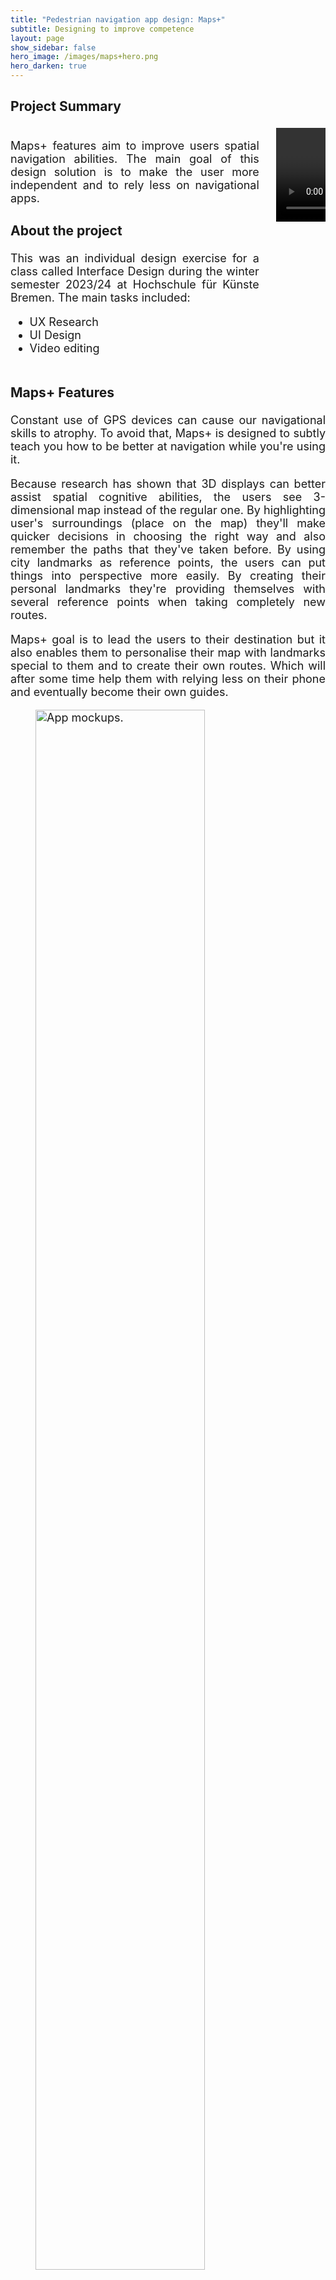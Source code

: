 ```yaml
---
title: "Pedestrian navigation app design: Maps+"
subtitle: Designing to improve competence
layout: page
show_sidebar: false
hero_image: /images/maps+hero.png
hero_darken: true
---
```

<html>
<head>
  <meta charset="utf-8">
  <meta name="viewport" content="width=device-width, initial-scale=1">
</head>
<body>
    <div class="section is-centered" style="font-size: large">
        <h3 class="is-size-4-mobile">Project Summary</h3>
        <div class="columns is-centered">
            <div class="column is-one-third" style="text-align:justify">
                <p>Maps+ features aim to improve users spatial navigation abilities. The main goal of this design solution is to
                make the user more independent and to rely less on navigational apps. 
                </p>
                <h3 class="is-size-4-mobile">About the project</h3>
                <p>This was an individual design exercise for a class called Interface Design during the winter semester 
                2023/24 at Hochschule für Künste Bremen. The main tasks included:
                <ul>
                <li>UX Research</li>
                <li>UI Design</li>
                <li>Video editing</li>
                </ul>
                </p>
            </div>
            <div class="column">
                <center>
                <video controls>
                    <source src="/videos/Zemberi-Ivana-Interface-Design-Final-Video.mp4" type="video/mp4">
                </video></center>
            </div>
        </div>
        <div style="font-size: large">
        <h3 class="is-size-4-mobile">Maps+ Features</h3>
        <p style="text-align:justify">Constant use of GPS devices can cause our navigational skills to atrophy. To avoid that, 
        Maps+ is designed to subtly teach you how to be better at navigation while you're using it.
        </p>
        <p style="text-align:justify">Because research has shown that 3D displays can better assist spatial cognitive abilities, 
        the users see 3-dimensional map instead of the regular one. By highlighting user's surroundings 
        (place on the map) they'll make quicker decisions in choosing the right way and also remember the 
        paths that they've taken before. By using city landmarks as reference points, the users can put things 
        into perspective more easily. By creating their personal landmarks they're providing themselves with several
        reference points when taking completely new routes.
        </p>
        <p style="text-align:justify">Maps+ goal is to lead the users to their destination but it also enables them to
        personalise their map with landmarks special to them and to create their own routes.
        Which will after some time help them with relying less on their phone and eventually 
        become their own guides.
        </p>
        <figure class="is-desktop is-hidden-mobile">
        <a href="/images/maps+screens.png">
            <img src="/images/maps+screens.png" height="80%" width="80%" alt="App mockups.">
            <figcaption>Maps+ Screen Designs</figcaption>
        </a>
        </figure>
        <figure class="is-mobile is-hidden-tablet is-hidden-desktop">
            <a href="/images/maps+screens.png">
                <img src="/images/maps+screens.png" alt="App features displayed.">
            </a>
            <figcaption>Maps+ Screen Designs</figcaption>
        </figure>
    <br>
    </div>
    <div style="font-size: large">
    <div class="columns">
        <div class="column is-one-third">
            <h3 class="is-size-4-mobile">Tools & Resources</h3>
            <ul style="list-style-type:none">
                <div>
                    <li><span class="icon"><i class="fas fa-arrow-right"></i></span>
                    <strong> Figma</strong></li>
                    <li><span class="icon"><i class="fas fa-arrow-right"></i></span>
                    <strong> Mapbox</strong></li>
                    <li><span class="icon"><i class="fas fa-arrow-right"></i></span> 
                    <strong> Inkscape</strong></li>
                    <li><span class="icon"><i class="fas fa-arrow-right"></i></span>
                    <strong> Photopea</strong></li>
                    <li><span class="icon"><i class="fas fa-arrow-right"></i></span>
                    <strong> Canva Animator</strong></li>
                    <li><span class="icon"><i class="fas fa-arrow-right"></i></span>
                    <strong> CapCut</strong></li>
                    <li><span class="icon"><i class="fas fa-arrow-right"></i></span>
                    <strong> Adobe Podcast</strong></li>
                    <li><span class="icon"><i class="fas fa-arrow-right"></i></span>
                    <strong> Material 3 Design Library</strong></li>
                </div>
            </ul>
        </div>
        <div class="column" style="text-align:justify">
            <h3 class="is-size-4-mobile">References</h3>
            <ol>
                <li style="word-break:break-all">Tavanti, M. and Lind, M. (2001). 2D vs 3D, implications on spatial memory.
                <strong><a href="https://doi.org/10.1109/infvis.2001.963291">doi:https://doi.org/10.1109/infvis.2001.963291</a></strong>.</li>
                <li style="word-break:break-all">Parra-Barrero, E., Sandhiya Vijayabaskaran, Seabrook, E., Laurenz Wiskott and Cheng, S. (2023). 
                A Map of Spatial Navigation for Neuroscience. pp.105200–105200. 
                <strong><a href="https://doi.org/10.1016/j.neubiorev.2023.105200">doi:https://doi.org/10.1016/j.neubiorev.2023.105200</a></strong>.</li>
                <li style="word-break:break-all">Liu, B. and Zhan, Z. (2021). Work-in-Progress–—Improve Spatial Learning by Chunking Navigation Instructions in Mixed Reality. 
                2021 7th International Conference of the Immersive Learning Research Network (iLRN). 
                <strong><a href="https://doi.org/10.23919/ilrn52045.2021.9459396">doi:https://doi.org/10.23919/ilrn52045.2021.9459396</a></strong>.</li>
                <li style="word-break:break-all">Stromberg, J. (2015). Is GPS ruining our ability to navigate for ourselves? [online] Vox. Available at: 
                <strong><a href="https://www.vox.com/2015/9/2/9242049/gps-maps-navigation">https://www.vox.com/2015/9/2/9242049/gps-maps-navigation</a></strong>.</li>
            </ol>
        </div>
    </div>
    </div>
    </div>